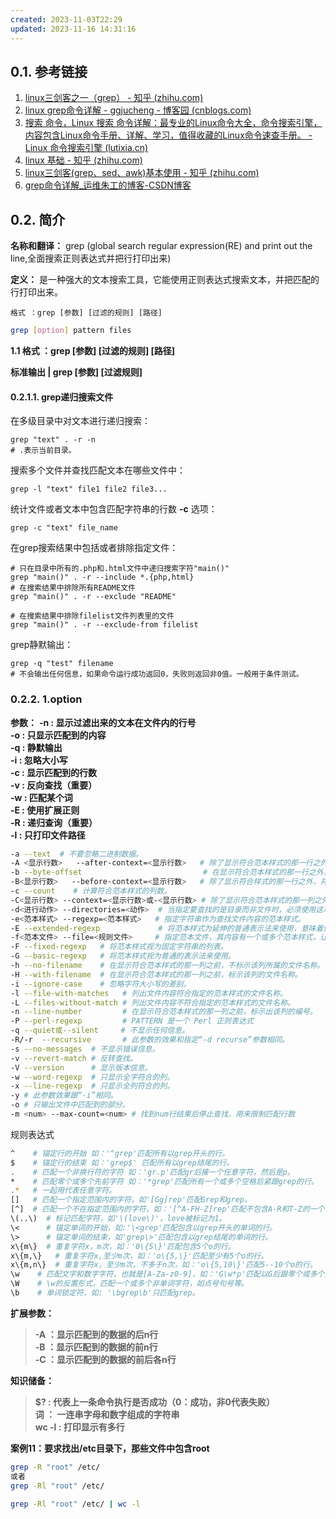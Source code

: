 ```yaml
---
created: 2023-11-03T22:29
updated: 2023-11-16 14:31:16
---
```


## 0.1. 参考链接
1. [linux三剑客之一（grep） - 知乎 (zhihu.com)](https://zhuanlan.zhihu.com/p/415394105)
2. [linux grep命令详解 - ggjucheng - 博客园 (cnblogs.com)](https://www.cnblogs.com/ggjucheng/archive/2013/01/13/2856896.html)
3. [搜索 命令，Linux 搜索 命令详解：最专业的Linux命令大全，命令搜索引擎，内容包含Linux命令手册、详解、学习，值得收藏的Linux命令速查手册。 - Linux 命令搜索引擎 (lutixia.cn)](http://bash.lutixia.cn/list.html#!kw=sed)
4. [linux 基础 - 知乎 (zhihu.com)](https://www.zhihu.com/column/c_1423265882214236160)
5. [linux三剑客(grep、sed、awk)基本使用 - 知乎 (zhihu.com)](https://zhuanlan.zhihu.com/p/532822255)
6. [grep命令详解_运维朱工的博客-CSDN博客](https://blog.csdn.net/Lu_tixia/article/details/127183832)
## 0.2. 简介
**名称和翻译：** grep (global search regular expression(RE) and print out the line,全面搜索正则表达式并把行打印出来)

**定义：** 是一种强大的文本搜索工具，它能使用正则表达式搜索文本，并把匹配的行打印出来。
```shell
格式 ：grep [参数] [过滤的规则] [路径]
```

```bash
grep [option] pattern files
```

**1.1 格式 ：grep [参数] [过滤的规则] [路径]**

**标准输出 | grep [参数] [过滤规则]**

#### 0.2.1.1. grep递归搜索文件

在多级目录中对文本进行递归搜索：

```shell
grep "text" . -r -n
# .表示当前目录。
```
搜索多个文件并查找匹配文本在哪些文件中：

```shell
grep -l "text" file1 file2 file3...
```
统计文件或者文本中包含匹配字符串的行数 **-c** 选项：

```shell
grep -c "text" file_name
```
在grep搜索结果中包括或者排除指定文件：

```shell
# 只在目录中所有的.php和.html文件中递归搜索字符"main()"
grep "main()" . -r --include *.{php,html}
# 在搜索结果中排除所有README文件
grep "main()" . -r --exclude "README"

# 在搜索结果中排除filelist文件列表里的文件
grep "main()" . -r --exclude-from filelist
```
grep静默输出：

```shell
grep -q "test" filename
# 不会输出任何信息，如果命令运行成功返回0，失败则返回非0值。一般用于条件测试。
```



### 0.2.2. 1.option
**参数：**
**-n : 显示过滤出来的文本在文件内的行号**  
**-o : 只显示匹配到的内容**  
**-q : 静默输出**  
**-i : 忽略大小写**  
**-c : 显示匹配到的行数**  
**-v : 反向查找（重要）**  
**-w : 匹配某个词**  
**-E : 使用扩展正则**  
**-R : 递归查询（重要）**  
**-l : 只打印文件路径**

```bash
-a --text  # 不要忽略二进制数据。
-A <显示行数>   --after-context=<显示行数>   # 除了显示符合范本样式的那一行之外，并显示该行之后的内容。
-b --byte-offset                           # 在显示符合范本样式的那一行之外，并显示该行之前的内容。
-B<显示行数>   --before-context=<显示行数>   # 除了显示符合样式的那一行之外，并显示该行之前的内容。
-c --count    # 计算符合范本样式的列数。
-C<显示行数> --context=<显示行数>或-<显示行数> # 除了显示符合范本样式的那一列之外，并显示该列之前后的内容。
-d<进行动作> --directories=<动作>  # 当指定要查找的是目录而非文件时，必须使用这项参数，否则grep命令将回报信息并停止动作。
-e<范本样式> --regexp=<范本样式>   # 指定字符串作为查找文件内容的范本样式。
-E --extended-regexp             # 将范本样式为延伸的普通表示法来使用，意味着使用能使用扩展正则表达式。
-f<范本文件> --file=<规则文件>     # 指定范本文件，其内容有一个或多个范本样式，让grep查找符合范本条件的文件内容，格式为每一列的范本样式。
-F --fixed-regexp   # 将范本样式视为固定字符串的列表。
-G --basic-regexp   # 将范本样式视为普通的表示法来使用。
-h --no-filename    # 在显示符合范本样式的那一列之前，不标示该列所属的文件名称。
-H --with-filename  # 在显示符合范本样式的那一列之前，标示该列的文件名称。
-i --ignore-case    # 忽略字符大小写的差别。
-l --file-with-matches   # 列出文件内容符合指定的范本样式的文件名称。
-L --files-without-match # 列出文件内容不符合指定的范本样式的文件名称。
-n --line-number         # 在显示符合范本样式的那一列之前，标示出该列的编号。
-P --perl-regexp         # PATTERN 是一个 Perl 正则表达式
-q --quiet或--silent     # 不显示任何信息。
-R/-r  --recursive       # 此参数的效果和指定“-d recurse”参数相同。
-s --no-messages  # 不显示错误信息。
-v --revert-match # 反转查找。
-V --version      # 显示版本信息。   
-w --word-regexp  # 只显示全字符合的列。
-x --line-regexp  # 只显示全列符合的列。
-y # 此参数效果跟“-i”相同。
-o # 只输出文件中匹配到的部分。
-m <num> --max-count=<num> # 找到num行结果后停止查找，用来限制匹配行数

```


规则表达式
```bash
^    # 锚定行的开始 如：'^grep'匹配所有以grep开头的行。    
$    # 锚定行的结束 如：'grep$' 匹配所有以grep结尾的行。
.    # 匹配一个非换行符的字符 如：'gr.p'匹配gr后接一个任意字符，然后是p。    
*    # 匹配零个或多个先前字符 如：'*grep'匹配所有一个或多个空格后紧跟grep的行。    
.*   # 一起用代表任意字符。   
[]   # 匹配一个指定范围内的字符，如'[Gg]rep'匹配Grep和grep。    
[^]  # 匹配一个不在指定范围内的字符，如：'[^A-FH-Z]rep'匹配不包含A-R和T-Z的一个字母开头，紧跟rep的行。    
\(..\)  # 标记匹配字符，如'\(love\)'，love被标记为1。    
\<      # 锚定单词的开始，如:'\<grep'匹配包含以grep开头的单词的行。    
\>      # 锚定单词的结束，如'grep\>'匹配包含以grep结尾的单词的行。    
x\{m\}  # 重复字符x，m次，如：'0\{5\}'匹配包含5个o的行。    
x\{m,\}   # 重复字符x,至少m次，如：'o\{5,\}'匹配至少有5个o的行。    
x\{m,n\}  # 重复字符x，至少m次，不多于n次，如：'o\{5,10\}'匹配5--10个o的行。   
\w    # 匹配文字和数字字符，也就是[A-Za-z0-9]，如：'G\w*p'匹配以G后跟零个或多个文字或数字字符，然后是p。   
\W    # \w的反置形式，匹配一个或多个非单词字符，如点号句号等。   
\b    # 单词锁定符，如: '\bgrep\b'只匹配grep。  

```


**扩展参数：**

> **-A ：显示匹配到的数据的后n行**  
> **-B ：显示匹配到的数据的前n行**  
> **-C ：显示匹配到的数据的前后各n行**


**知识储备：**

> **$? : 代表上一条命令执行是否成功（0：成功，非0代表失败）**  
> **词 ： 一连串字母和数字组成的字符串**  
> **wc -l : 打印显示有多行**


**案例11：要求找出/etc目录下，那些文件中包含root**

```bash
grep -R "root" /etc/
或者
grep -Rl "root" /etc/

grep -Rl "root" /etc/ | wc -l

```